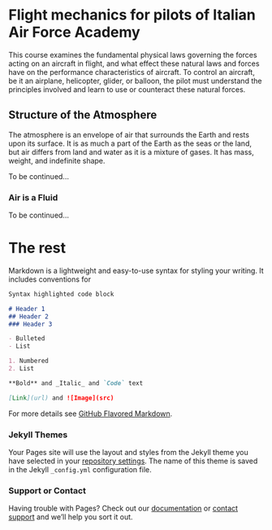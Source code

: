 # Flight mechanics for pilots of Italian Air Force Academy

This course examines the fundamental physical laws governing the forces acting on an aircraft in flight, and what effect these natural laws and forces have on the performance characteristics of aircraft. To control an aircraft, be it an airplane, helicopter, glider, or balloon, the pilot must understand the principles involved and learn to use or counteract these natural forces.

## Structure of the Atmosphere

The atmosphere is an envelope of air that surrounds the Earth and rests upon its surface. It is as much a part of the Earth as the seas or the land, but air differs from land and water as it is a mixture of gases. It has mass, weight, and indefinite shape.

To be continued...

### Air is a Fluid

To be continued...





# The rest
Markdown is a lightweight and easy-to-use syntax for styling your writing. It includes conventions for

```markdown
Syntax highlighted code block

# Header 1
## Header 2
### Header 3

- Bulleted
- List

1. Numbered
2. List

**Bold** and _Italic_ and `Code` text

[Link](url) and ![Image](src)
```

For more details see [GitHub Flavored Markdown](https://guides.github.com/features/mastering-markdown/).

### Jekyll Themes

Your Pages site will use the layout and styles from the Jekyll theme you have selected in your [repository settings](https://github.com/agodemar/FlightMechanics4Pilots/settings). The name of this theme is saved in the Jekyll `_config.yml` configuration file.

### Support or Contact

Having trouble with Pages? Check out our [documentation](https://help.github.com/categories/github-pages-basics/) or [contact support](https://github.com/contact) and we’ll help you sort it out.
